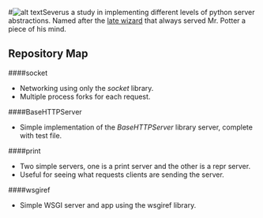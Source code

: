 #![alt text](https://raw.github.com/stoneG/severus/master/potion.png "This is significantly more interesting than a picture of a server")Severus
a study in implementing different levels of python server abstractions. Named
after the [late wizard](http://en.wikipedia.org/wiki/Severus_Snape) that always served Mr. Potter a piece of his mind.

Repository Map
--------------
####socket
* Networking using only the *socket* library.
* Multiple process forks for each request.

####BaseHTTPServer
* Simple implementation of the *BaseHTTPServer* library server, complete with
  test file.

####print
* Two simple servers, one is a print server and the other is a repr server.
* Useful for seeing what requests clients are sending the server.

####wsgiref
* Simple WSGI server and app using the wsgiref library.

